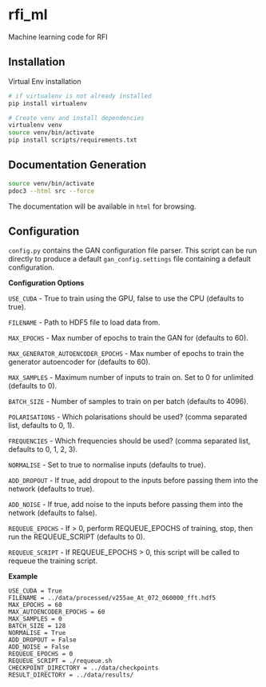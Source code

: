 # rfi_ml
Machine learning code for RFI 

## Installation
Virtual Env installation
```bash
# if virtualenv is not already installed
pip install virtualenv

# Create venv and install dependencies
virtualenv venv
source venv/bin/activate
pip install scripts/requirements.txt
```

## Documentation Generation
```bash
source venv/bin/activate
pdoc3 --html src --force
```
The documentation will be available in `html` for browsing.



## Configuration
`config.py` contains the GAN configuration file parser. This script can be run directly to produce a default `gan_config.settings` file containing a default configuration.

**Configuration Options**

`USE_CUDA` - True to train using the GPU, false to use the CPU (defaults to true).

`FILENAME` - Path to HDF5 file to load data from.

`MAX_EPOCHS` - Max number of epochs to train the GAN for (defaults to 60).

`MAX_GENERATOR_AUTOENCODER_EPOCHS` - Max number of epochs to train the generator autoencoder for (defaults to 60).

`MAX_SAMPLES` - Maximum number of inputs to train on. Set to 0 for unlimited (defaults to 0).

`BATCH_SIZE` - Number of samples to train on per batch (defaults to 4096).

`POLARISATIONS` - Which polarisations should be used? (comma separated list, defaults to 0, 1).

`FREQUENCIES` - Which frequencies should be used? (comma separated list, defaults to 0, 1, 2, 3).

`NORMALISE` - Set to true to normalise inputs (defaults to true).

`ADD_DROPOUT` - If true, add dropout to the inputs before passing them into the network (defaults to true).

`ADD_NOISE` - If true, add noise to the inputs before passing them into the network (defaults to false).

`REQUEUE_EPOCHS` - If > 0, perform REQUEUE_EPOCHS of training, stop, then run the REQUEUE_SCRIPT (defaults to 0).

`REQUEUE_SCRIPT` - If REQUEUE_EPOCHS > 0, this script will be called to requeue the training script.

**Example**
```text
USE_CUDA = True
FILENAME = ../data/processed/v255ae_At_072_060000_fft.hdf5
MAX_EPOCHS = 60
MAX_AUTOENCODER_EPOCHS = 60
MAX_SAMPLES = 0
BATCH_SIZE = 128
NORMALISE = True
ADD_DROPOUT = False
ADD_NOISE = False
REQUEUE_EPOCHS = 0
REQUEUE_SCRIPT = ./requeue.sh
CHECKPOINT_DIRECTORY = ../data/checkpoints
RESULT_DIRECTORY = ../data/results/

```
